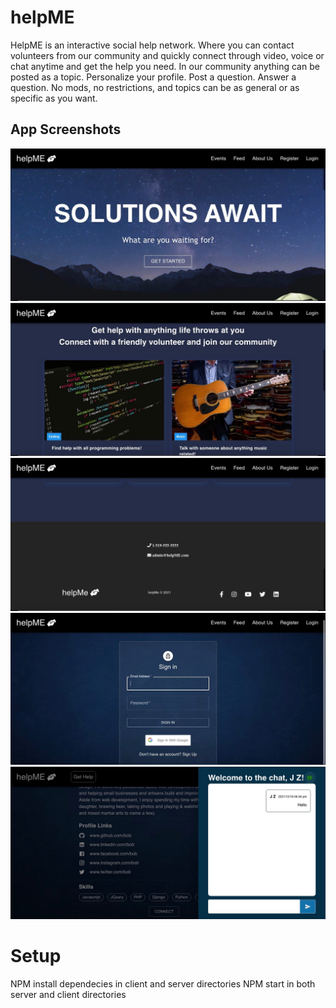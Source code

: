 # helpME

HelpME is an interactive social help network. Where you can contact volunteers from our community and quickly connect through video, voice or chat anytime and get the help you need. In our community anything can be posted as a topic. Personalize your profile. Post a question. Answer a question. No mods, no restrictions, and topics can be as general or as specific as you want.

## App Screenshots

!["Homepage"](https://github.com/jessonziegler/helpME/blob/master/client/public/images/Screen%20Shot%202021-12-18%20at%206.45.12%20PM.jpg)
!["Cards on Homepage"](https://github.com/jessonziegler/helpME/blob/master/client/public/images/Screen%20Shot%202021-12-18%20at%206.45.27%20PM.jpg)
!["Footer"](https://github.com/jessonziegler/helpME/blob/master/client/public/images/Screen%20Shot%202021-12-18%20at%206.45.35%20PM.jpg)
!["Login"](https://github.com/jessonziegler/helpME/blob/master/client/public/images/Screen%20Shot%202021-12-18%20at%206.45.46%20PM.jpg)
!["Chat Feature"](https://github.com/jessonziegler/helpME/blob/master/client/public/images/Screen%20Shot%202021-12-18%20at%206.46.46%20PM.jpg)

# Setup
NPM install dependecies in client and server directories
NPM start in both server and client directories 




